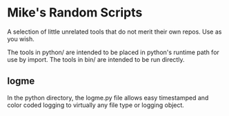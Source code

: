 Mike's Random Scripts
=====================

A selection of little unrelated tools that do not merit their own repos.  Use as you wish.

The tools in python/ are intended to be placed in python's runtime path for use by import. The tools in bin/ are intended to be run directly.

logme
-----
In the python directory, the logme.py file allows easy timestamped and color coded logging to virtually any file type or logging object.
